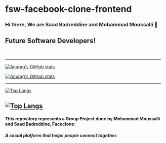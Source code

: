 # fsw-facebook-clone-frontend
### Hi there, We are Saad Badreddine and Mohammad Moussalli 👋

## Future Software Developers!

<br/>

---

[![Anurag's GitHub stats](https://github-readme-stats.vercel.app/api?username=mohammad-moussalli)](https://github.com/anuraghazra/github-readme-stats)

[![Anurag's GitHub stats](https://github-readme-stats.vercel.app/api?username=saadbadreddine)](https://github.com/anuraghazra/github-readme-stats)

---

[![Top Langs](https://github-readme-stats.vercel.app/api/top-langs/?username=mohammad-moussalli)](https://github.com/anuraghazra/github-readme-stats)

[![Top Langs](https://github-readme-stats.vercel.app/api/top-langs/?username=saadbadreddine)](https://github.com/anuraghazra/github-readme-stats)
---

#### This repository represents a Group Project done by Mohammad Moussalli and Saad Badreddine, Faceclone:
##### A social platform that helps people connect together.